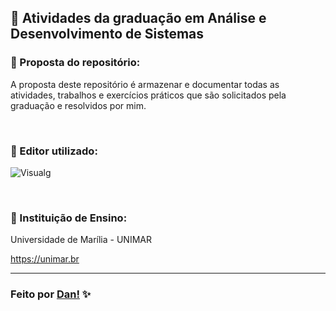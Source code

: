 ## 👾 Atividades da graduação em Análise e Desenvolvimento de Sistemas  <br>

### 📌 Proposta do repositório: 

A proposta deste repositório é armazenar e documentar todas as atividades, trabalhos e exercícios práticos que são solicitados pela graduação e resolvidos por mim. 

<br>

### 📌 Editor utilizado:

![Visualg](https://img.shields.io/badge/Visualg-007C7C?style=for-the-badge&logo=Visualg&logoColor=white)

<br>

### 📌 Instituição de Ensino:

Universidade de Marília - UNIMAR 

https://unimar.br

---

### Feito por [Dan!](https://github.com/danvasquesc) ✨
